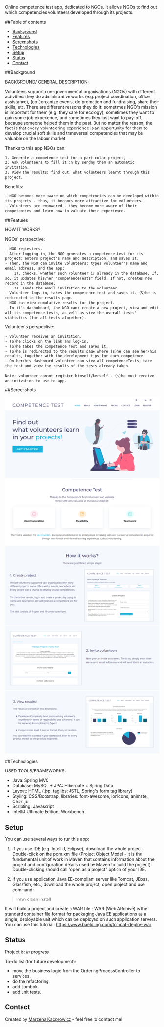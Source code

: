 Online competence test app, dedicated to NGOs. It allows NGOs to find out which competencies volunteers developed through its projects.

##Table of contents

* [Background](#background)
* [Features](#features)
* [Screenshots](#screenshots)
* [Technologies](#technologies)
* [Setup](#setup)
* [Status](#status)
* [Contact](#contact)

##Background

BACKGROUND/ GENERAL DESCRIPTION:

Volunteers support non-governmental organisations (NGOs) with different activities: they do administrative works (e.g. project coordination, office assistance), (co-)organize events, do promotion and fundraising, share their skills, etc. There are different reasons they do it: sometimes NGO's mission is important for them (e.g. they care for ecology), sometimes they want to gain some job experience, and sometimes they just want to pay-off, because someone helped them in the past.
But no matter the reason, the fact is that every volunteering experience is an opportunity for them to develop crucial soft skills and transversal competencies that may be valuable on the labour market.

Thanks to this app NGOs can:

    1. Generate a competence test for a particular project,
    2. Ask volunteers to fill it in by sendng them an automatic invitation,
    3. View the results: find out, what volunteers learnt through this project.

Benefits:

    - NGO becomes more aware on which competencies can be developed within its projects - thus, it becomes more attractive for volunteers.
    - Volunteers are empowered - they become more aware of their competencies and learn how to valuate their experience.

##Features

HOW IT WORKS?

NGOs' perspective:

    - NGO regiesters.
    - After logging-in, the NGO generates a competence test for its project: enters project's name and description, and saves it.
    - Then, the NGO can invite volunteers: types volunteer's name and email address, and the app: 
        1). checks, whether such volunteer is already in the database. If, so, it updates his/her "competenceTests" field. If not, creates new record in the database, 
        2). sends the email invitation to the volunteer.
    - Volunteer logs in, takes the competence test and saves it. (S)he is redirected to the results page.
    - NGO can view cumulative results for the project.
    - In it's dashoboard, the NGO can: create a new project, view and edit all its competence tests, as well as view the overall tests' statistics (for all tests alogether).

Volunteer's perspective:

    - Volunteer receives an invitation.
    - (S)he clicks on the link and log-in.
    - (S)he takes the competence test and saves it.
    - (S)he is redirected to the results page where (s)he can see her/his results, together with the development tips for each competence.
    - On her/his dashboard volunteer can view all competenceTests, take the test and view the results of the tests already taken.
    
    Note: volunteer cannot register himself/herself - (s)he must receive an intivation to use to app.

##Screenshots

![choose-screening](/img/CompetenceTest_Home.png)
![choose-tickets](/img/CompetenceTest_Home2.png)
![choose-tickets](/img/CompetenceTest_Home3.png)
![choose-tickets](/img/CompetenceTest_Home4.png)
![choose-tickets](/img/CompetenceTest_Home5.png)

##Technologies

USED TOOLS/FRAMEWORKS:

- Java: Spring MVC 
- Database: MySQL + JPA: Hibernate + Spring Data
- Layout: HTML (.jsp, taglibs: JSTL, Spring's form tag library)
- Styling: CSS/Bootstrap, libraries: font-awesome, ionicons, animate, Chart.js
- Scripting: Javascript
- IntelliJ Ultimate Edition, Workbench

## Setup

You can use several ways to run this app:
1. If you use IDE (e.g. IntelliJ, Eclipse), download the whole project. Double-click on the pom.xml file (Project Object Model - it is the fundamental unit of work in Maven that contains information about the project and configuration details used by Maven to build the project). Double-clicking should call "open as a project" option of your IDE.  

2. If you use application Java EE-compliant server like Tomcat, JBoss, Glassfish, etc., download the whole project, open project and use command:
> mvn clean install

It will build a project and create a WAR file - WAR (Web ARchive) is the standard container file format for packaging Java EE applications as a single, deployable unit which can be deployed on such application servers. You can use this tutorial: https://www.baeldung.com/tomcat-deploy-war

## Status

Project is: _in progress_ 

To-do list (for future development):
* move the business logic from the OrderingProcessController to services.
* do the refactoring.
* add Lombok.
* add unit tests.

## Contact

Created by [Marzena Kacprowicz](http://zrobtowinternecie.pl/) - feel free to contact me!

